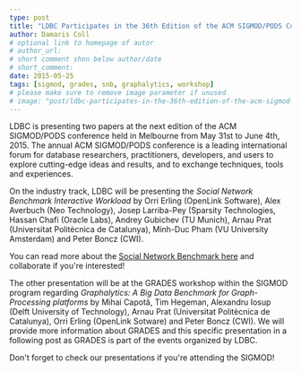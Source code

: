 ```yaml
---
type: post
title: "LDBC Participates in the 36th Edition of the ACM SIGMOD/PODS Conference"
author: Damaris Coll
# optional link to homepage of autor
# author_url: 
# short comment shon below author/date
# short_comment:
date: 2015-05-25
tags: [sigmod, grades, snb, graphalytics, workshop]
# please make sure to remove image parameter if unused
# image: "post/ldbc-participates-in-the-36th-edition-of-the-acm-sigmod-pods-conference/featured.png" 
---
```


LDBC is presenting two papers at the next edition of the ACM SIGMOD/PODS
conference held in Melbourne from May 31st to June 4th, 2015. The annual
ACM SIGMOD/PODS conference is a leading international forum for database
researchers, practitioners, developers, and users to explore
cutting-edge ideas and results, and to exchange techniques, tools and
experiences.

On the industry track, LDBC will be presenting the *Social Network
Benchmark Interactive Workload* by Orri Erling (OpenLink Software), Alex
Averbuch (Neo Technology), Josep Larriba-Pey (Sparsity Technologies,
Hassan Chafi (Oracle Labs), Andrey Gubichev (TU Munich), Arnau Prat
(Universitat Politècnica de Catalunya), Minh-Duc Pham (VU University
Amsterdam) and Peter Boncz (CWI).

You can read more about the [Social Network Benchmark here](http://ldbcouncil.org/benchmarks/snb) and collaborate if you're interested!

The other presentation will be at the GRADES workshop within the SIGMOD
program regarding *Graphalytics: A Big Data Benchmark for
Graph-Processing platforms* by Mihai Capotă, Tim Hegeman, Alexandru
Iosup (Delft University of Technology), Arnau Prat
(Universitat Politècnica de Catalunya), Orri Erling (OpenLink Sotware)
and Peter Boncz (CWI). We will provide more information about GRADES and
this specific presentation in a following post as GRADES is part of the
events organized by LDBC.

Don't forget to check our presentations if you're attending the SIGMOD!
